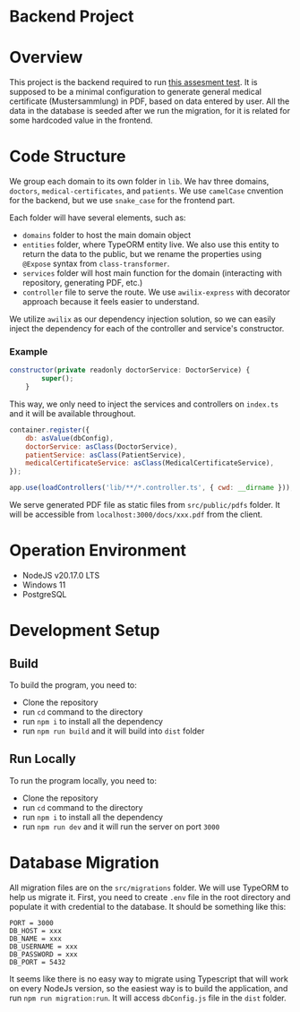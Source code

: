 # Backend Project

# Overview

This project is the backend required to run [this assesment test](https://github.com/noscai/fullstak-senior-engineer-scheine/tree/main).
It is supposed to be a minimal configuration to generate general medical certificate (Mustersammlung) in PDF, based on data entered by user.
All the data in the database is seeded after we run the migration, for it is related for some hardcoded value in the frontend.

# Code Structure

We group each domain to its own folder in `lib`. We hav three domains, `doctors`, `medical-certificates`, and `patients`.
We use `camelCase` cnvention for the backend, but we use `snake_case` for the frontend part.

Each folder will have several elements, such as:

-   `domains` folder to host the main domain object
-   `entities` folder, where TypeORM entity live. We also use this entity to return the data to the public, but we rename the properties using `@Expose` syntax from `class-transformer`.
-   `services` folder will host main function for the domain (interacting with repository, generating PDF, etc.)
-   `controller` file to serve the route. We use `awilix-express` with decorator approach because it feels easier to understand.

We utilize `awilix` as our dependency injection solution, so we can easily inject the dependency for each of the controller and service's constructor.

### Example

```javascript
constructor(private readonly doctorService: DoctorService) {
        super();
    }
```

This way, we only need to inject the services and controllers on `index.ts` and it will be available throughout.

```javascript
container.register({
    db: asValue(dbConfig),
    doctorService: asClass(DoctorService),
    patientService: asClass(PatientService),
    medicalCertificateService: asClass(MedicalCertificateService),
});

app.use(loadControllers('lib/**/*.controller.ts', { cwd: __dirname }));
```

We serve generated PDF file as static files from `src/public/pdfs` folder. It will be accessible from `localhost:3000/docs/xxx.pdf` from the client.

# Operation Environment

-   NodeJS v20.17.0 LTS
-   Windows 11
-   PostgreSQL

# Development Setup

## Build

To build the program, you need to:

-   Clone the repository
-   run `cd` command to the directory
-   run `npm i` to install all the dependency
-   run `npm run build` and it will build into `dist` folder

## Run Locally

To run the program locally, you need to:

-   Clone the repository
-   run `cd` command to the directory
-   run `npm i` to install all the dependency
-   run `npm run dev` and it will run the server on port `3000`

# Database Migration

All migration files are on the `src/migrations` folder. We will use TypeORM to help us migrate it.
First, you need to create `.env` file in the root directory and populate it with credential to the database. It should be something like this:

```
PORT = 3000
DB_HOST = xxx
DB_NAME = xxx
DB_USERNAME = xxx
DB_PASSWORD = xxx
DB_PORT = 5432
```

It seems like there is no easy way to migrate using Typescript that will work on every NodeJs version, so the easiest way is to build the application, and run `npm run migration:run`. It will access `dbConfig.js` file in the `dist` folder.

